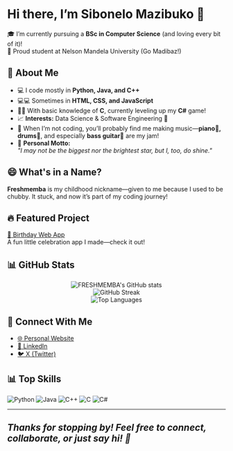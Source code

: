 # Hi there, I’m Sibonelo Mazibuko 👋

🎓 I’m currently pursuing a **BSc in Computer Science** (and loving every bit of it)!  
🐧 Proud student at Nelson Mandela University (Go Madibaz!)

## 🚀 About Me

- 💻 I code mostly in **Python, Java, and C++**
- 💻💻 Sometimes in **HTML, CSS, and JavaScript**
- 🧑‍💻 With basic knowledge of **C**, currently leveling up my **C#** game!
- 📈 **Interests:** Data Science & Software Engineering 🚀
- 🎹 When I’m not coding, you’ll probably find me making music—**piano🎹, drums🥁**, and especially **bass guitar🎸** are my jam!
- 🌟 **Personal Motto:**  
  _"I may not be the biggest nor the brightest star, but I, too, do shine."_

## 😄 What's in a Name?

**Freshmemba** is my childhood nickname—given to me because I used to be chubby. It stuck, and now it’s part of my coding journey!

## 🔥 Featured Project

[🎉 Birthday Web App](https://freshmemba.github.io/bday)  
A fun little celebration app I made—check it out!

## 📊 GitHub Stats

<p align="center">
  <img src="https://github-readme-stats.vercel.app/api?username=FRESHMEMBA&show_icons=true&theme=radical" alt="FRESHMEMBA's GitHub stats" />
  <br>
  <img src="https://github-readme-streak-stats.herokuapp.com/?user=FRESHMEMBA&theme=radical" alt="GitHub Streak" />
  <br>
  <img src="https://github-readme-stats.vercel.app/api/top-langs/?username=FRESHMEMBA&layout=compact&theme=radical&cache_seconds=1800" alt="Top Languages" />
</p>

## 🔗 Connect With Me

- [🌐 Personal Website](https://freshmemba.github.io)
- [💼 LinkedIn](https://www.linkedin.com/in/sibonelo-mazibuko-14808b193/)
- [🐦 X (Twitter)](https://twitter.com/mazibukosb1)

## 📊 Top Skills

![Python](https://img.shields.io/badge/-Python-informational?logo=python&logoColor=white&color=3776AB)
![Java](https://img.shields.io/badge/-Java-informational?logo=java&logoColor=white&color=007396)
![C++](https://img.shields.io/badge/-C++-informational?logo=c%2b%2b&logoColor=white&color=00599C)
![C](https://img.shields.io/badge/-C-informational?logo=c&logoColor=white&color=A8B9CC)
![C#](https://img.shields.io/badge/-C%23-informational?logo=c-sharp&logoColor=white&color=239120)

---

_Thanks for stopping by! Feel free to connect, collaborate, or just say hi! 🚀_
--
